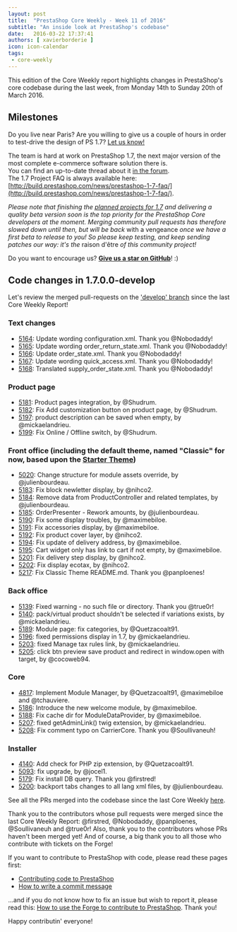 ```yaml
---
layout: post
title:  "PrestaShop Core Weekly - Week 11 of 2016"
subtitle: "An inside look at PrestaShop's codebase"
date:   2016-03-22 17:37:41
authors: [ xavierborderie ]
icon: icon-calendar
tags:
 - core-weekly
---
```


This edition of the Core Weekly report highlights changes in PrestaShop's core codebase during the last week, from Monday 14th to Sunday 20th of March 2016.


## Milestones

Do you live near Paris? Are you willing to give us a couple of hours in order to test-drive the design of PS 1.7? [Let us know!](http://build.prestashop.com/news/call-for-user-testing-volunteers/)

The team is hard at work on PrestaShop 1.7, the next major version of the most complete e-commerce software solution there is. <br/>
You can find an up-to-date thread about it [in the forum](https://www.prestashop.com/forums/topic/480580-want-to-know-more-about-17/).<br/>
The 1.7 Project FAQ is always available here: [http://build.prestashop.com/news/prestashop-1-7-faq/](http://build.prestashop.com/news/prestashop-1-7-faq/).

_Please note that finishing the [planned projects for 1.7](http://build.prestashop.com/news/meet-prestashop-team-prestashop-1-7/) and delivering a quality beta version soon is the top priority for the PrestaShop Core developers at the moment. Merging community pull requests has therefore slowed down until then, but will be back_ with a vengeance _once we have a first beta to release to you! So please keep testing, and keep sending patches our way: it's the_ raison d'être _of this community project!_

Do you want to encourage us? **[Give us a star on GitHub](https://github.com/PrestaShop/PrestaShop)**! :)


## Code changes in 1.7.0.0-develop

Let's review the merged pull-requests on the ['develop' branch](https://github.com/PrestaShop/PrestaShop/tree/develop) since the last Core Weekly Report!

### Text changes

 * [5164](https://github.com/PrestaShop/PrestaShop/pull/5164): Update wording configuration.xml. Thank you @Nobodaddy!
 * [5165](https://github.com/PrestaShop/PrestaShop/pull/5165): Update wording order_return_state.xml. Thank you @Nobodaddy!
 * [5166](https://github.com/PrestaShop/PrestaShop/pull/5166): Update order_state.xml. Thank you @Nobodaddy!
 * [5167](https://github.com/PrestaShop/PrestaShop/pull/5167): Update wording quick_access.xml. Thank you @Nobodaddy!
 * [5168](https://github.com/PrestaShop/PrestaShop/pull/5168): Translated supply_order_state.xml. Thank you @Nobodaddy!
 
 
### Product page

 * [5181](https://github.com/PrestaShop/PrestaShop/pull/5181): Product pages integration, by @Shudrum.
 * [5182](https://github.com/PrestaShop/PrestaShop/pull/5182): Fix Add customization button on product page, by @Shudrum.
 * [5197](https://github.com/PrestaShop/PrestaShop/pull/5197): product description can be saved when empty, by @mickaelandrieu.
 * [5199](https://github.com/PrestaShop/PrestaShop/pull/5199): Fix Online / Offline switch, by @Shudrum.
 

### Front office (including the default theme, named "Classic" for now, based upon the [Starter Theme](https://github.com/PrestaShop/PrestaShop/tree/develop/themes/classic))

 * [5020](https://github.com/PrestaShop/PrestaShop/pull/5020): Change structure for module assets override, by @julienbourdeau.
 * [5183](https://github.com/PrestaShop/PrestaShop/pull/5183): Fix block newletter display, by @nihco2.
 * [5184](https://github.com/PrestaShop/PrestaShop/pull/5184): Remove data from ProductController and related templates, by @julienbourdeau.
 * [5185](https://github.com/PrestaShop/PrestaShop/pull/5185): OrderPresenter - Rework amounts, by @julienbourdeau.
 * [5190](https://github.com/PrestaShop/PrestaShop/pull/5190): Fix some display troubles, by @maximebiloe.
 * [5191](https://github.com/PrestaShop/PrestaShop/pull/5191): Fix accessories display, by @maximebiloe.
 * [5192](https://github.com/PrestaShop/PrestaShop/pull/5192): Fix product cover layer, by @nihco2.
 * [5194](https://github.com/PrestaShop/PrestaShop/pull/5194): Fix update of delivery address, by @maximebiloe.
 * [5195](https://github.com/PrestaShop/PrestaShop/pull/5195): Cart widget only has link to cart if not empty, by @maximebiloe.
 * [5201](https://github.com/PrestaShop/PrestaShop/pull/5201): Fix delivery step display, by @nihco2.
 * [5202](https://github.com/PrestaShop/PrestaShop/pull/5202): Fix display ecotax, by @nihco2.
 * [5217](https://github.com/PrestaShop/PrestaShop/pull/5217): Fix Classic Theme README.md. Thank you @panploenes!

 
### Back office

 * [5139](https://github.com/PrestaShop/PrestaShop/pull/5139): Fixed warning - no such file or directory. Thank you @true0r!
 * [5140](https://github.com/PrestaShop/PrestaShop/pull/5140): pack/virtual product shouldn't be selected if variations exists, by @mickaelandrieu.
 * [5189](https://github.com/PrestaShop/PrestaShop/pull/5189): Module page: fix categories, by @Quetzacoalt91.
 * [5196](https://github.com/PrestaShop/PrestaShop/pull/5196): fixed permissions display in 1.7, by @mickaelandrieu.
 * [5203](https://github.com/PrestaShop/PrestaShop/pull/5203): fixed Manage tax rules link, by @mickaelandrieu.
 * [5205](https://github.com/PrestaShop/PrestaShop/pull/5205): click btn preview save product and redirect in window.open with target, by @cocoweb94.


### Core

 * [4817](https://github.com/PrestaShop/PrestaShop/pull/4817): Implement Module Manager, by @Quetzacoalt91, @maximebiloe and @tchauviere.
 * [5186](https://github.com/PrestaShop/PrestaShop/pull/5186): Introduce the new welcome module, by @maximebiloe.
 * [5188](https://github.com/PrestaShop/PrestaShop/pull/5188): Fix cache dir for ModuleDataProvider, by @maximebiloe.
 * [5207](https://github.com/PrestaShop/PrestaShop/pull/5207): fixed getAdminLink() twig extension, by @mickaelandrieu.
 * [5208](https://github.com/PrestaShop/PrestaShop/pull/5208): Fix comment typo on CarrierCore. Thank you @Soullivaneuh!
 
 
### Installer

 * [4140](https://github.com/PrestaShop/PrestaShop/pull/4140): Add check for PHP zip extension, by @Quetzacoalt91.
 * [5093](https://github.com/PrestaShop/PrestaShop/pull/5093): fix upgrade, by @jocel1.
 * [5179](https://github.com/PrestaShop/PrestaShop/pull/5179): Fix install DB query. Thank you @firstred!
 * [5200](https://github.com/PrestaShop/PrestaShop/pull/5200): backport tabs changes to all lang xml files, by @julienbourdeau.
 
 

See all the PRs merged into the codebase since the last Core Weekly [here](https://github.com/PrestaShop/PrestaShop/pulls?utf8=%E2%9C%93&q=is%3Apr+is%3Amerged+merged%3A2016-03-06..2016-03-13+).

Thank you to the contributors whose pull requests were merged since the last Core Weekly Report: @firstred, @Nobodaddy, @panploenes, @Soullivaneuh and @true0r! Also, thank you to the contributors whose PRs haven't been merged yet! And of course, a big thank you to all those who contribute with tickets on the Forge!

If you want to contribute to PrestaShop with code, please read these pages first:

 * [Contributing code to PrestaShop](http://doc.prestashop.com/display/PS16/Contributing+code+to+PrestaShop)
 * [How to write a commit message](http://doc.prestashop.com/display/PS16/How+to+write+a+commit+message)

...and if you do not know how to fix an issue but wish to report it, please read this: [How to use the Forge to contribute to PrestaShop](http://doc.prestashop.com/display/PS16/How+to+use+the+Forge+to+contribute+to+PrestaShop). Thank you!

Happy contributin' everyone!

